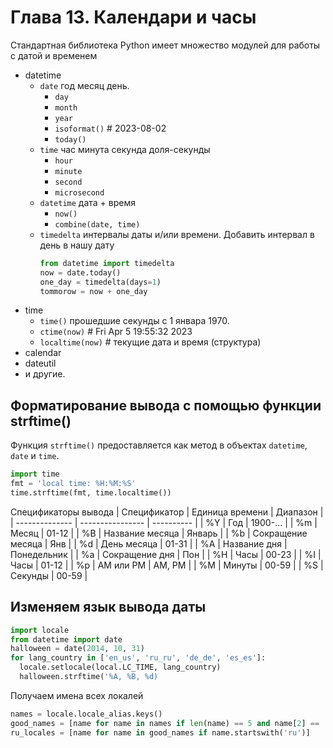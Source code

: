 # Глава 13. Календари и часы
Стандартная библиотека Python имеет множество модулей для работы с датой и временем
- datetime
  - `date` год месяц день.
    - `day`
    - `month`
    - `year`
    - `isoformat()` # 2023-08-02
    - `today()`
  - `time` час минута секунда доля-секунды
    - `hour`
    - `minute`
    - `second`
    - `microsecond`
  - `datetime` дата + время
    - `now()`
    - `combine(date, time)`
  - `timedelta` интервалы даты и/или времени.
    Добавить интервал в день в нашу дату
    ```python
    from datetime import timedelta
    now = date.today()
    one_day = timedelta(days=1)
    tommorow = now + one_day
    ```
- time
  - `time()` прошедшие секунды с 1 январа 1970.
  - `ctime(now)` # Fri Apr 5 19:55:32 2023
  - `localtime(now)` # текущие дата и время (структура)
- calendar
- dateutil
- и другие.

## Форматирование вывода с помощью функции strftime()
Функция `strftime()` предоставляется как метод в объектах `datetime`, `date` и `time`.
```python
import time
fmt = 'local time: %H:%M:%S'
time.strftime(fmt, time.localtime())
```
Спецификаторы вывода
| Спецификатор   | Единица времени   | Диапазон    |
| -------------- | ----------------  | ----------  |
| %Y             | Год               | 1900-...    |
| %m             | Месяц             | 01-12       |
| %B             | Название месяца   | Январь      |
| %b             | Сокращение месяца | Янв         |
| %d             | День месяца       | 01-31       |
| %A             | Название дня      | Понедельник |
| %a             | Сокращение дня    | Пон         |
| %H             | Часы              | 00-23       |
| %I             | Часы              | 01-12       |
| %p             | AM или PM         | AM, PM      |
| %M             | Минуты            | 00-59       |
| %S             | Секунды           | 00-59       |

## Изменяем язык вывода даты
```python
import locale
from datetime import date
halloween = date(2014, 10, 31)
for lang_country in ['en_us', 'ru_ru', 'de_de', 'es_es']:
  locale.setlocale(local.LC_TIME, lang_country)
  halloween.strftime('%A, %B, %d)
```
Получаем имена всех локалей
```python
names = locale.locale_alias.keys()
good_names = [name for name in names if len(name) == 5 and name[2] == '_']
ru_locales = [name for name in good_names if name.startswith('ru')]
```
